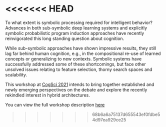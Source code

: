 <<<<<<< HEAD
=======

To what extent is symbolic processing required for intelligent behavior? 
Advances in both sub-symbolic deep learning systems and explicitly symbolic probabilistic program induction approaches have recently reinvigorated this long standing question about cognition. 


While sub-symbolic approaches have shown impressive results, they still lag far behind human cognition, e.g., in the compositional re-use of learned concepts or generalizing to new contexts. Symbolic systems have successfully addressed some of these shortcomings, but face other unsolved issues relating to feature selection, thorny search spaces and scalability. 


This workshop at <a href="https://cognitivesciencesociety.org/cogsci-2021/" target="_blank">CogSci 2021</a> intends to bring together established and newly emerging perspectives on the debate and explore the recently rekindled interest in hybrid architectures. 


You can view the full workshop description <a href="https://cognitivesciencesociety.org/wp-content/uploads/2021/05/WS1.pdf" target="_blank">here</a>
>>>>>>> 68b6a6a75137d655543ef0fdbe54d97ea929ce25
